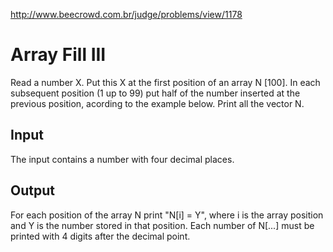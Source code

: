 http://www.beecrowd.com.br/judge/problems/view/1178

# Array Fill III

Read a number X. Put this X at the first position of an array N [100]. In each
subsequent position (1 up to 99) put half of the number inserted at the
previous position, acording to the example below. Print all the vector N.

## Input

The input contains a number with four decimal places.

## Output

For each position of the array N print "N[i] = Y", where i is the array
position and Y is the number stored in that position. Each number of N[...]
must be printed with 4 digits after the decimal point.
